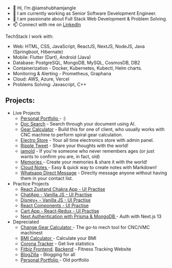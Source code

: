 - 👋 Hi, I’m @iamshubhamjangle
- 👀 I am currently working as Senior Software Development Engineer.
- 🌱 I am passionate about Full Stack Web Development & Problem Solving.
- 📫 Connect with me on [LinkedIn](https://www.linkedin.com/in/imshubhamjangle/)

TechStack I work with:
  - Web: HTML, CSS, JavaScript, ReactJS, NextJS, NodeJS, Java (Springboot, Hibernate)
  - Mobile: Flutter (Dart), Android (Java)
  - Database: PostgreSQL, MongoDB, MySQL, CosmosDB, DB2
  - Containerization - Docker, Kubernetes, Kubectl, Helm charts.
  - Monitoring & Alerting - Prometheus, Graphana
  - Cloud: AWS, Azure, Vercel
  - Problems Solving: Javascript, C++ 

## Projects:
- Live Projects
    - [Personal Portfolio ](https://www.shubhamjangle.com/) - :)
    - [Doc Search](https://doc-search-phi.vercel.app/) - Search through your document using AI.
    - [Gear Calculator](https://gear-calculator-blush.vercel.app/) - Build this for one of client, who usually works with CNC machine to perform spiral gear calculation.
    - [Electro Store](https://electro.iamshubhamjangle.vercel.app/) - Your all time electronics store with admin panel.
    - [Ripple Tweet](http://ripple.iamshubhamjangle.vercel.app/) - Share your thoughts with the world!
    - [iamold](https://iamold.vercel.app/) - If you're someone who never remembers ages (or just wants to confirm you are, in fact, old)
    - [Memories ](https://memories-1n53.onrender.com/) - Create your memories & share it with the world!
    - [Cloud Notes ](https://markdown-cloud-notes.onrender.com/) - Easy & quick way to create notes with Markdown!
    - [Whatsapp Direct Message](https://iamshubhamjangle.github.io/whatsapp-direct-message/)  - Directly message anyone without having them in your contact list.
- Practice Projects
    - [React Zustand Chakra App - UI Practise](https://zustand-chakra-ekart-demo.vercel.app/)
    - [ChatApp - Vanilla JS - UI Practise ](https://iamshubhamjangle.github.io/web-chat-vanilla-js/)
    - [Disney+ - Vanilla JS - UI Practise ](https://iamshubhamjangle.github.io/disney-plus-clone/)
    - [React Components - UI Practise ](https://iamshubhamjangle.github.io/ReactPractice/)
    - [Cart App - React-Redux - UI Practise ](https://iamshubhamjangle.github.io/Cart-Using-Redux-Toolkit/)
    - [Next Authentication with Prisma & MongoDB ](https://nextauth-iamshubhamjangle.vercel.app/) - Auth with Next.js 13
- Depreciated
    - [Change Gear Calculator ](https://github.com/iamshubhamjangle/ChangeGearCalculator) - The go-to mech tool for CNC/VMC machinest
    - [BMI Calculator ](https://github.com/iamshubhamjangle/BMI-calculator) - Calculate your BMI
    - [Corona Tracker](https://github.com/iamshubhamjangle/corona_tracker) - Get live statistics
    - [Fitbiz Frontend,](https://github.com/iamshubhamjangle/fitbiz-frontend) [Backend](https://github.com/iamshubhamjangle/fitbiz-backend) - Fitness Tracking Website
    - [BlogZilla](https://github.com/iamshubhamjangle/BlogZilla) - Blogging for all
    - [Personal Portfolio ](https://iamshubhamjangle.github.io/portfolio/) - Old portfolio

<!---
iamshubhamjangle/iamshubhamjangle is a ✨ special ✨ repository because its `README.md` (this file) appears on your GitHub profile.
You can click the Preview link to take a look at your changes.
--->
